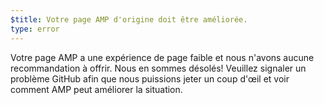 ```yaml
---
$title: Votre page AMP d'origine doit être améliorée.
type: error
---
```


Votre page AMP a une expérience de page faible et nous n'avons aucune recommandation à offrir. Nous en sommes désolés! Veuillez <a>signaler un problème GitHub</a> afin que nous puissions jeter un coup d'œil et voir comment AMP peut améliorer la situation.
